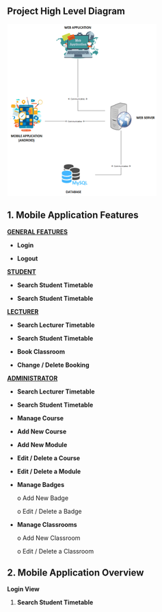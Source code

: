 ## Project High Level Diagram

<img src="readMeResources/Student_Timetable_high_Level.png" alt="Login"
	title="Project Graphical Representation" width="350" height="400" />

<!--![Project High Level Diagram](readMeResources/Student_Timetable_high_Level.png)-->


## 1. Mobile Application Features
**<U>GENERAL FEATURES</U>**

- **Login**

- **Logout**

**<U>STUDENT
</U>**
- **Search Student Timetable**

- **Search Student Timetable**

   
    
**<U>LECTURER
</U>**


- **Search Lecturer Timetable**


- **Search Student Timetable**

- **Book Classroom**

- **Change / Delete Booking**



**<U>ADMINISTRATOR
</U>**

- **Search Lecturer Timetable**


- **Search Student Timetable**


- **Manage Course**


- **Add New Course**


- **Add New Module**


- **Edit / Delete a Course**


- **Edit / Delete a Module**


- **Manage Badges**

    o Add New Badge
    
    o Edit / Delete a Badge
    

- **Manage Classrooms**

    o Add New Classroom
    
    o Edit / Delete a Classroom



## 2. Mobile Application Overview

**Login View** 



1. **Search Student Timetable**

